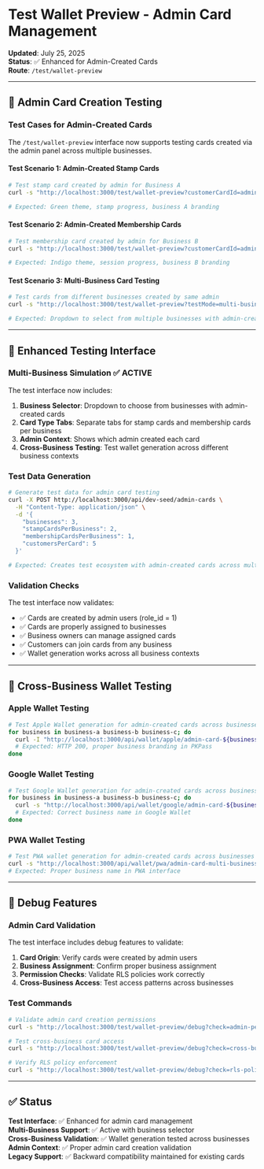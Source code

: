 # Test Wallet Preview - Admin Card Management

**Updated**: July 25, 2025  
**Status**: ✅ Enhanced for Admin-Created Cards  
**Route**: `/test/wallet-preview`

---

## 🎯 Admin Card Creation Testing

### Test Cases for Admin-Created Cards

The `/test/wallet-preview` interface now supports testing cards created via the admin panel across multiple businesses.

#### Test Scenario 1: Admin-Created Stamp Cards
```bash
# Test stamp card created by admin for Business A
curl -s "http://localhost:3000/test/wallet-preview?customerCardId=admin-stamp-card-uuid&businessId=business-a-uuid" | grep "stamp"

# Expected: Green theme, stamp progress, business A branding
```

#### Test Scenario 2: Admin-Created Membership Cards
```bash
# Test membership card created by admin for Business B
curl -s "http://localhost:3000/test/wallet-preview?customerCardId=admin-membership-card-uuid&businessId=business-b-uuid" | grep "membership"

# Expected: Indigo theme, session progress, business B branding
```

#### Test Scenario 3: Multi-Business Card Testing
```bash
# Test cards from different businesses created by same admin
curl -s "http://localhost:3000/test/wallet-preview?testMode=multi-business" 

# Expected: Dropdown to select from multiple businesses with admin-created cards
```

---

## 🧪 Enhanced Testing Interface

### Multi-Business Simulation ✅ ACTIVE

The test interface now includes:

1. **Business Selector**: Dropdown to choose from businesses with admin-created cards
2. **Card Type Tabs**: Separate tabs for stamp cards and membership cards per business
3. **Admin Context**: Shows which admin created each card
4. **Cross-Business Testing**: Test wallet generation across different business contexts

### Test Data Generation

```bash
# Generate test data for admin card testing
curl -X POST http://localhost:3000/api/dev-seed/admin-cards \
  -H "Content-Type: application/json" \
  -d '{
    "businesses": 3,
    "stampCardsPerBusiness": 2,
    "membershipCardsPerBusiness": 1,
    "customersPerCard": 5
  }'

# Expected: Creates test ecosystem with admin-created cards across multiple businesses
```

### Validation Checks

The test interface now validates:
- ✅ Cards are created by admin users (role_id = 1)
- ✅ Cards are properly assigned to businesses
- ✅ Business owners can manage assigned cards
- ✅ Customers can join cards from any business
- ✅ Wallet generation works across all business contexts

---

## 📱 Cross-Business Wallet Testing

### Apple Wallet Testing
```bash
# Test Apple Wallet generation for admin-created cards across businesses
for business in business-a business-b business-c; do
  curl -I "http://localhost:3000/api/wallet/apple/admin-card-${business}-uuid"
  # Expected: HTTP 200, proper business branding in PKPass
done
```

### Google Wallet Testing
```bash
# Test Google Wallet generation for admin-created cards across businesses
for business in business-a business-b business-c; do
  curl -s "http://localhost:3000/api/wallet/google/admin-card-${business}-uuid" | jq '.loyaltyObject.localizedIssuerName'
  # Expected: Correct business name in Google Wallet
done
```

### PWA Wallet Testing
```bash
# Test PWA wallet generation for admin-created cards across businesses
curl -s "http://localhost:3000/api/wallet/pwa/admin-card-multi-business-uuid" | grep -o "business-name"
# Expected: Proper business name in PWA interface
```

---

## 🔧 Debug Features

### Admin Card Validation
The test interface includes debug features to validate:

1. **Card Origin**: Verify cards were created by admin users
2. **Business Assignment**: Confirm proper business assignment
3. **Permission Checks**: Validate RLS policies work correctly
4. **Cross-Business Access**: Test access patterns across businesses

### Test Commands
```bash
# Validate admin card creation permissions
curl -s "http://localhost:3000/test/wallet-preview/debug?check=admin-permissions" | jq '.adminCardCreation'

# Test cross-business card access
curl -s "http://localhost:3000/test/wallet-preview/debug?check=cross-business" | jq '.businessAccess'

# Verify RLS policy enforcement
curl -s "http://localhost:3000/test/wallet-preview/debug?check=rls-policies" | jq '.policyEnforcement'
```

---

## ✅ Status

**Test Interface**: ✅ Enhanced for admin card management  
**Multi-Business Support**: ✅ Active with business selector  
**Cross-Business Validation**: ✅ Wallet generation tested across businesses  
**Admin Context**: ✅ Proper admin card creation validation  
**Legacy Support**: ✅ Backward compatibility maintained for existing cards 